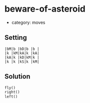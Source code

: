 # beware-of-asteroid
- category: moves

## Setting

```
|bM|b |bD|b |b |
|k |kM|kA|k |kA|
|kA|k |kD|kM|k |
|k |k |kS|k |kM|
```

## Solution

```python
fly()
right()
left()
```
